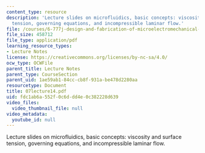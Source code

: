 ```yaml
---
content_type: resource
description: 'Lecture slides on microfluidics, basic concepts: viscosity and surface
  tension, governing equations, and incompressible laminar flow.'
file: /courses/6-777j-design-and-fabrication-of-microelectromechanical-devices-spring-2007/fdc1ab6a552f0c6ddd4e0c382228d639_07lecture14.pdf
file_size: 458712
file_type: application/pdf
learning_resource_types:
- Lecture Notes
license: https://creativecommons.org/licenses/by-nc-sa/4.0/
ocw_type: OCWFile
parent_title: Lecture Notes
parent_type: CourseSection
parent_uid: 1ae59ab1-84cc-cb8f-931a-be478d2280aa
resourcetype: Document
title: 07lecture14.pdf
uid: fdc1ab6a-552f-0c6d-dd4e-0c382228d639
video_files:
  video_thumbnail_file: null
video_metadata:
  youtube_id: null
---
```

Lecture slides on microfluidics, basic concepts: viscosity and surface tension, governing equations, and incompressible laminar flow.
